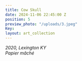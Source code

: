 ```yaml
---
title: Cow Skull
date: 2024-11-06 22:45:00 Z
position: 5
preview_photo: "/uploads/3.jpeg"
Key: 
layout: art_collection
---
```


*2020, Lexington KY* <br>
*Papier mâché*
